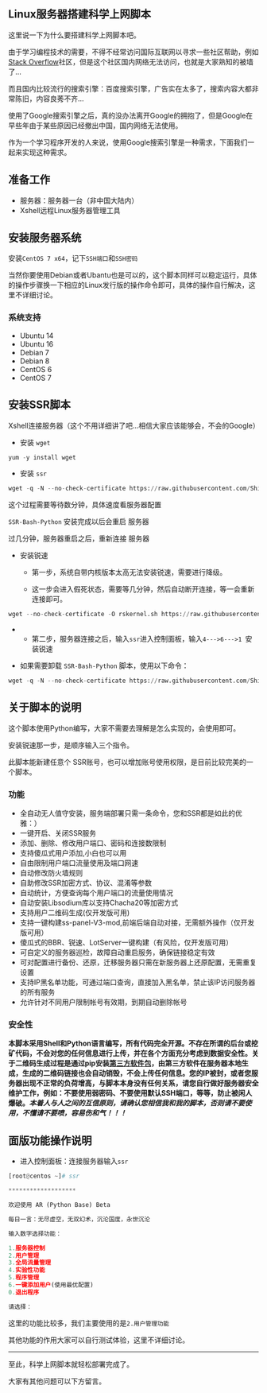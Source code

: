 ## Linux服务器搭建科学上网脚本

这里说一下为什么要搭建科学上网脚本吧。

由于学习编程技术的需要，不得不经常访问国际互联网以寻求一些社区帮助，例如[Stack Overflow](https://stackoverflow.com/)社区，但是这个社区国内网络无法访问，也就是大家熟知的被墙了...

而且国内比较流行的搜索引擎：百度搜索引擎，广告实在太多了，搜索内容大都非常陈旧，内容良莠不齐...

使用了Google搜索引擎之后，真的没办法离开Google的拥抱了，但是Google在早些年由于某些原因已经撤出中国，国内网络无法使用。

作为一个学习程序开发的人来说，使用Google搜索引擎是一种需求，下面我们一起来实现这种需求。



## 准备工作

- 服务器：服务器一台（非中国大陆内）
- Xshell远程Linux服务器管理工具



## 安装服务器系统

安装`CentOS 7 x64`，记下`SSH端口`和`SSH密码`

当然你要使用Debian或者Ubantu也是可以的，这个脚本同样可以稳定运行，具体的操作步骤换一下相应的Linux发行版的操作命令即可，具体的操作自行解决，这里不详细讨论。

### 系统支持

- Ubuntu 14
- Ubuntu 16
- Debian 7
- Debian 8
- CentOS 6
- CentOS 7



## 安装SSR脚本

Xshell连接服务器（这个不用详细讲了吧...相信大家应该能够会，不会的Google）

- 安装 `wget`

```python
yum -y install wget
```

- 安装 `ssr`

```python
wget -q -N --no-check-certificate https://raw.githubusercontent.com/ShibaInu99/SSR-Bash-Python/master/install.sh && bash install.sh
```

这个过程需要等待数分钟，具体速度看服务器配置

`SSR-Bash-Python` 安装完成以后会重启 服务器

过几分钟，服务器重启之后，重新连接 服务器

- 安装锐速

  - 第一步，系统自带内核版本太高无法安装锐速，需要进行降级。

  - 这一步会进入假死状态，需要等几分钟，然后自动断开连接，等一会重新连接即可。

```python
wget --no-check-certificate -O rskernel.sh https://raw.githubusercontent.com/ShibaInu99/shadowsocks_bash/master/rskernel.sh && bash rskernel.sh
```

- - 第二步，服务器连接之后，输入`ssr`进入控制面板，输入`4--->6--->1 `安装锐速 

- 如果需要卸载 `SSR-Bash-Python` 脚本，使用以下命令：

```python
wget -q -N --no-check-certificate https://raw.githubusercontent.com/ShibaInu99/SSR-Bash-Python/master/install.sh && bash install.sh uninstall
```



## 关于脚本的说明

这个脚本使用Python编写，大家不需要去理解是怎么实现的，会使用即可。

安装锐速那一步，是顺序输入三个指令。

此脚本能新建任意个 SSR账号，也可以增加账号使用权限，是目前比较完美的一个脚本。

### 功能

- 全自动无人值守安装，服务端部署只需一条命令，您和SSR都是如此的优雅：）
- 一键开启、关闭SSR服务
- 添加、删除、修改用户端口、密码和连接数限制
- 支持傻瓜式用户添加,小白也可以用
- 自由限制用户端口流量使用及端口网速
- 自动修改防火墙规则
- 自助修改SSR加密方式、协议、混淆等参数
- 自动统计，方便查询每个用户端口的流量使用情况
- 自动安装Libsodium库以支持Chacha20等加密方式
- 支持用户二维码生成(仅开发版可用)
- 支持一键构建ss-panel-V3-mod,前端后端自动对接，无需额外操作（仅开发版可用）
- 傻瓜式的BBR、锐速、LotServer一键构建（有风险，仅开发版可用）
- 可自定义的服务器巡检，故障自动重启服务，确保链接稳定有效
- 可对配置进行备份、还原，迁移服务器只需在新服务器上还原配置，无需重复设置
- 支持IP黑名单功能，可通过端口查询，直接加入黑名单，禁止该IP访问服务器的所有服务
- 允许针对不同用户限制帐号有效期，到期自动删除帐号

### 安全性

**本脚本采用Shell和Python语言编写，所有代码完全开源。不存在所谓的后台或挖矿代码，不会对您的任何信息进行上传，并在各个方面充分考虑到数据安全性。关于二维码生成过程是通过pip安装[第三方软件包](https://github.com/lincolnloop/python-qrcode)，由第三方软件在服务器本地生成，生成的二维码链接也会自动销毁，不会上传任何信息。您的IP被封，或者您服务器出现不正常的负荷增高，与脚本本身没有任何关系，请您自行做好服务器安全维护工作，例如：不要使用弱密码、不要使用默认SSH端口，等等，防止被闲人爆破。_本着人与人之间的互信原则，请确认您相信我和我的脚本，否则请不要使用，不懂请不要喷，容易伤和气！！！_**



##  面版功能操作说明

- 进入控制面板：连接服务器输入`ssr`

```python
[root@centos ~]# ssr

*******************

欢迎使用 AR (Python Base) Beta

每日一言：无尽虚空，无双幻术，沉沦国度，永世沉沦

输入数字选择功能：

1.服务器控制
2.用户管理
3.全局流量管理
4.实验性功能
5.程序管理
6.一键添加用户(使用最优配置)
0.退出程序

请选择：  

```

这里的功能比较多，我们主要使用的是`2.用户管理功能`

其他功能的作用大家可以自行测试体验，这里不详细讨论。



---

至此，科学上网脚本就轻松部署完成了。

大家有其他问题可以下方留言。